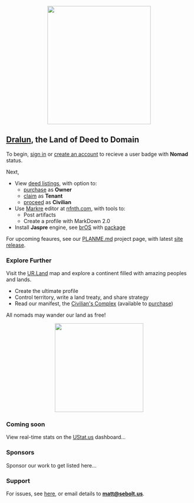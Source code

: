 
<p align="center"><img src="https://github.com/nfnth/res/raw/main/site/bird.png" width="280" height="320" /></p>
  
## [Dralun](https://dralun.com), the Land of Deed to Domain

To begin, [sign in]() or [create an account]() to recieve a user badge with **Nomad** status.

Next,

- View [deed listings](https://github.com/nfnth/nfnth/blob/master/doc/DEED.md), with option to:
  - [purchase]() as **Owner**
  - [claim]() as **Tenant**
  - [proceed]() as **Civilian**
- Use [Markre](https://github.com/nfnth/nfnth/blob/master/doc/MATTDOWN.md) editor at [nfnth.com](https://nfnth.com), with tools to: 
  - Post artifacts
  - Create a profile with MarkDown 2.0
- Install **Jaspre** engine, see [brOS](https://github.com/nfnth/nfnth/blob/master/doc/BROS.md) with [package]()

For upcoming feaures, see our [PLANME.md](https://github.com/users/nfnth/projects/3) project page, with latest [site release]().

### Explore Further

Visit the [UR.Land](https://ur.land) map and explore a continent filled with amazing peoples and lands. 

- Create the ultimate profile
- Control territory, write a land treaty, and share strategy
- Read our manifest, the [Civilian's Complex](https://github.com/nfnth/nfnth/blob/master/doc/CC.md) (available to [purchase]())

All nomads may wander our land as free!

<p align="center"><img src="https://github.com/nfnth/res/raw/main/site/fox.png" width="240" height="240" /></p>
  
### Coming soon
 
View real-time stats on the [UStat.us](https://ustat.us) dashboard...
 
### Sponsors

Sponsor our work to get listed here...

### Support

For issues, see [here](https://github.com/nfnth/nfnth/issues), or email details to **matt@sebolt.us**.
